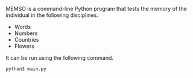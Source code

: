 MEMSO is a command-line Python program that tests the memory of the individual in the following disciplines.

- Words
- Numbers
- Countries
- Flowers

It can be run using the following command.

```python
python3 main.py
```